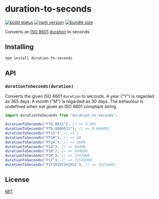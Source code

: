 # duration-to-seconds

[![build status](https://github.com/rtomrud/duration-to-seconds/workflows/build/badge.svg)](https://github.com/rtomrud/duration-to-seconds/actions?query=branch%3Amaster+workflow%3Abuild)
[![npm version](https://badgen.net/npm/v/duration-to-seconds)](https://www.npmjs.com/package/duration-to-seconds)
[![bundle size](https://badgen.net/bundlephobia/minzip/duration-to-seconds)](https://bundlephobia.com/result?p=duration-to-seconds)

Converts an [ISO 8601](http://xml.coverpages.org/ISO-FDIS-8601.pdf
) [duration](https://en.wikipedia.org/wiki/ISO_8601#Durations) to seconds

## Installing

```bash
npm install duration-to-seconds
```

## API

### `durationToSeconds(duration)`

Converts the given ISO 8601 `duration` to seconds. A year ("Y") is regarded as 365 days. A month ("M") is regarded as 30 days. The behaviour is undefined when not given an ISO 8601 compliant string.

```js
import durationToSeconds from "duration-to-seconds";

durationToSeconds("PT0.001S"); // => 0.001
durationToSeconds("PT0.000001S"); // => 0.000001
durationToSeconds("PT1S"); // => 1
durationToSeconds("PT1M"); // => 60
durationToSeconds("PT1H"); // => 3600
durationToSeconds("P1D"); // => 86400
durationToSeconds("P1W"); // => 604800
durationToSeconds("P1M"); // => 2592000
durationToSeconds("P1Y"); // => 31536000
durationToSeconds("P1Y1M1DT1H1M1S"); // => 34218061
```

## License

[MIT](./LICENSE)
